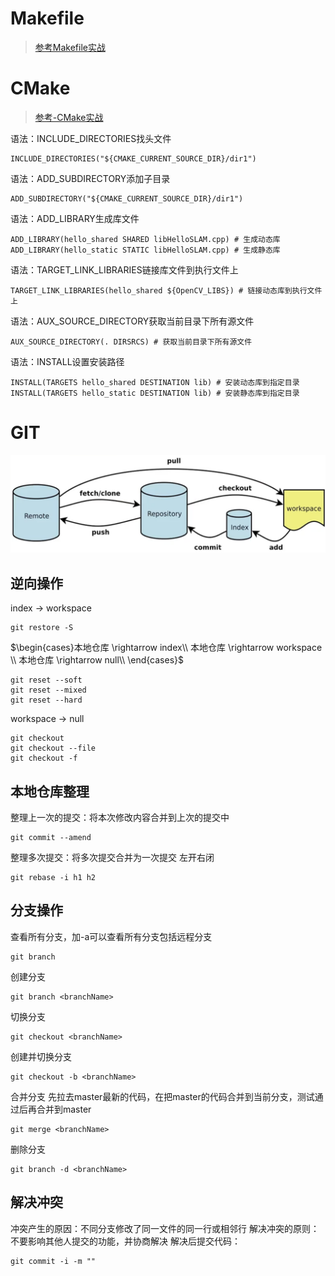  # Makefile
 > [参考Makefile实战](https://www.yuque.com/linuxer/xngi03/nfsm1k?)
 # CMake
 > [参考-CMake实战](https://www.yuque.com/linuxer/xngi03/cs5y85?)

 语法：INCLUDE_DIRECTORIES找头文件
 ```
 INCLUDE_DIRECTORIES("${CMAKE_CURRENT_SOURCE_DIR}/dir1")
 ```
 语法：ADD_SUBDIRECTORY添加子目录
 ```
 ADD_SUBDIRECTORY("${CMAKE_CURRENT_SOURCE_DIR}/dir1")
 ```
 语法：ADD_LIBRARY生成库文件
 ```
 ADD_LIBRARY(hello_shared SHARED libHelloSLAM.cpp) # 生成动态库
 ADD_LIBRARY(hello_static STATIC libHelloSLAM.cpp) # 生成静态库
 ```
 语法：TARGET_LINK_LIBRARIES链接库文件到执行文件上
 ```
 TARGET_LINK_LIBRARIES(hello_shared ${OpenCV_LIBS}) # 链接动态库到执行文件上
 ```
 语法：AUX_SOURCE_DIRECTORY获取当前目录下所有源文件
 ```
 AUX_SOURCE_DIRECTORY(. DIRSRCS) # 获取当前目录下所有源文件
 ```
 语法：INSTALL设置安装路径
 ```
 INSTALL(TARGETS hello_shared DESTINATION lib) # 安装动态库到指定目录
 INSTALL(TARGETS hello_static DESTINATION lib) # 安装静态库到指定目录
```

# GIT
<img src="./sources/gitOverall.png"/>

## 逆向操作
index $\rightarrow$ workspace
```
git restore -S
```
$\begin{cases}本地仓库 \rightarrow index\\
本地仓库 \rightarrow workspace \\
本地仓库 \rightarrow null\\
\end{cases}$
```
git reset --soft
git reset --mixed
git reset --hard
```
workspace $\rightarrow$ null
```
git checkout
git checkout --file
git checkout -f
```
## 本地仓库整理
整理上一次的提交：将本次修改内容合并到上次的提交中
```
git commit --amend
```
整理多次提交：将多次提交合并为一次提交
左开右闭
```
git rebase -i h1 h2
```
## 分支操作
查看所有分支，加-a可以查看所有分支包括远程分支
```
git branch
```
创建分支
```
git branch <branchName>
```
切换分支
```
git checkout <branchName>
```
创建并切换分支
```
git checkout -b <branchName>
```
合并分支
先拉去master最新的代码，在把master的代码合并到当前分支，测试通过后再合并到master
```
git merge <branchName>
```
删除分支
```
git branch -d <branchName>
```
## 解决冲突
冲突产生的原因：不同分支修改了同一文件的同一行或相邻行
解决冲突的原则：不要影响其他人提交的功能，并协商解决
解决后提交代码：
```
git commit -i -m ""
```

